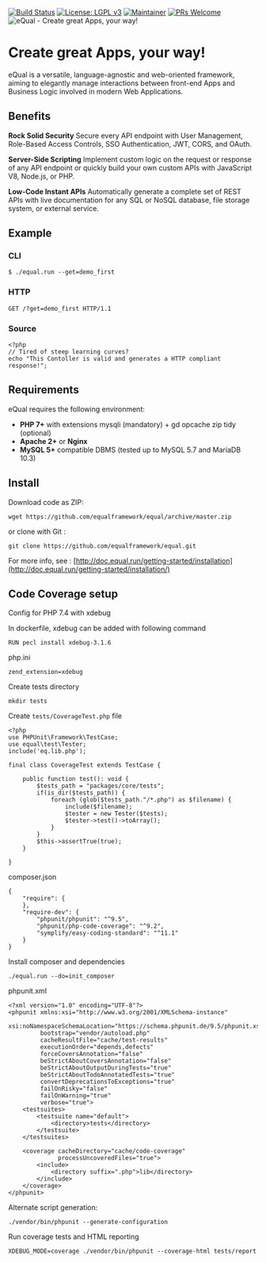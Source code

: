 [![Build Status](https://circleci.com/gh/equalframework/equal.svg?style=shield)](https://circleci.com/gh/equalframework/equal)
[![License: LGPL v3](https://img.shields.io/badge/License-LGPL%20v3-blue.svg)](https://www.gnu.org/licenses/lgpl-3.0)
[![Maintainer](https://img.shields.io/badge/maintainer-cedricfrancoys-blue)](https://github.com/cedricfrancoys)
[![PRs Welcome](https://img.shields.io/badge/PRs-welcome-brightgreen.svg?style=flat-square)](https://github.com/cedricfrancoys/equal/pulls)
![eQual - Create great Apps, your way!](https://github.com/equalframework/equal/blob/master/public/assets/img/equal_logo.png?raw=true)
# Create great Apps, your way!

eQual is a versatile, language-agnostic and web-oriented framework, aiming to elegantly manage interactions between front-end Apps and Business Logic involved in modern Web Applications.

## Benefits

**Rock Solid Security** Secure every API endpoint with User Management, Role-Based Access Controls, SSO Authentication, JWT, CORS, and OAuth.

**Server-Side Scripting** Implement custom logic on the request or response of any API endpoint or quickly build your own custom APIs with JavaScript V8, Node.js, or PHP.

**Low-Code Instant APIs** Automatically generate a complete set of REST APIs with live documentation for any SQL or NoSQL database, file storage system, or external service.

## Example

### CLI
`$ ./equal.run --get=demo_first`

### HTTP
`GET /?get=demo_first HTTP/1.1`

### Source
```
<?php
// Tired of steep learning curves?
echo "This Contoller is valid and generates a HTTP compliant response!";
```

## Requirements

eQual requires the following environment:

* **PHP 7+** with extensions mysqli (mandatory) + gd opcache zip tidy (optional)
* **Apache 2+** or **Nginx**
* **MySQL 5+** compatible DBMS (tested up to MySQL 5.7 and MariaDB 10.3)

## Install

Download code as ZIP:
```
wget https://github.com/equalframework/equal/archive/master.zip
```
or clone with Git :
```
git clone https://github.com/equalframework/equal.git
```

For more info, see : [http://doc.equal.run/getting-started/installation](http://doc.equal.run/getting-started/installation/)



## Code Coverage setup 

Config for PHP 7.4 with xdebug

In dockerfile, xdebug can be added with following command
```
RUN pecl install xdebug-3.1.6
```

php.ini
```
zend_extension=xdebug
```

Create tests directory
```
mkdir tests
```

Create `tests/CoverageTest.php` file
```
<?php
use PHPUnit\Framework\TestCase;
use equal\test\Tester;
include('eq.lib.php');

final class CoverageTest extends TestCase {

	public function test(): void {
		$tests_path = "packages/core/tests";
		if(is_dir($tests_path)) {
			foreach (glob($tests_path."/*.php") as $filename) {
				include($filename);
				$tester = new Tester($tests);
				$tester->test()->toArray();
			}
		}
		$this->assertTrue(true);
	}

}
```

composer.json
```
{
    "require": {
    },
    "require-dev": {
        "phpunit/phpunit": "^9.5",
        "phpunit/php-code-coverage": "^9.2",
        "symplify/easy-coding-standard": "^11.1"
    }
}
```

Install composer and dependencies
```
./equal.run --do=init_composer
```

phpunit.xml
```
<?xml version="1.0" encoding="UTF-8"?>
<phpunit xmlns:xsi="http://www.w3.org/2001/XMLSchema-instance"
         xsi:noNamespaceSchemaLocation="https://schema.phpunit.de/9.5/phpunit.xsd"
         bootstrap="vendor/autoload.php"
         cacheResultFile="cache/test-results"
         executionOrder="depends,defects"
         forceCoversAnnotation="false"
         beStrictAboutCoversAnnotation="false"
         beStrictAboutOutputDuringTests="true"
         beStrictAboutTodoAnnotatedTests="true"
         convertDeprecationsToExceptions="true"
         failOnRisky="false"
         failOnWarning="true"
         verbose="true">
    <testsuites>
        <testsuite name="default">
            <directory>tests</directory>
        </testsuite>
    </testsuites>

    <coverage cacheDirectory="cache/code-coverage"
              processUncoveredFiles="true">
        <include>
            <directory suffix=".php">lib</directory>
        </include>
    </coverage>
</phpunit>
```

Alternate script generation: 
```
./vendor/bin/phpunit --generate-configuration
```


Run coverage tests and HTML reporting
```
XDEBUG_MODE=coverage ./vendor/bin/phpunit --coverage-html tests/report
```